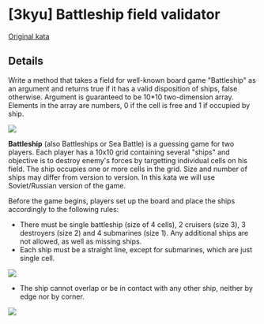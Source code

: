 # [3kyu] Battleship field validator

[Original kata](https://www.codewars.com/kata/52bb6539a4cf1b12d90005b7)

## Details

Write a method that takes a field for well-known board game "Battleship" as an argument and returns true if it has a valid disposition of ships, false otherwise. Argument is guaranteed to be 10*10 two-dimension array. Elements in the array are numbers, 0 if the cell is free and 1 if occupied by ship.

![](http://i.imgur.com/IWxeRBV.png)

**Battleship** (also Battleships or Sea Battle) is a guessing game for two players. Each player has a 10x10 grid containing several "ships" and objective is to destroy enemy's forces by targetting individual cells on his field. The ship occupies one or more cells in the grid. Size and number of ships may differ from version to version. In this kata we will use Soviet/Russian version of the game.

Before the game begins, players set up the board and place the ships accordingly to the following rules:

- There must be single battleship (size of 4 cells), 2 cruisers (size 3), 3 destroyers (size 2) and 4 submarines (size 1). Any additional ships are not allowed, as well as missing ships.
- Each ship must be a straight line, except for submarines, which are just single cell.

![](http://i.imgur.com/FleBpT9.png)

- The ship cannot overlap or be in contact with any other ship, neither by edge nor by corner.

![](http://i.imgur.com/MuLvnug.png)
